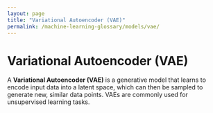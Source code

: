 ```yaml
---
layout: page
title: "Variational Autoencoder (VAE)"
permalink: /machine-learning-glossary/models/vae/
---
```


# Variational Autoencoder (VAE)

A **Variational Autoencoder (VAE)** is a generative model that learns to encode input data into a latent space, which can then be sampled to generate new, similar data points. VAEs are commonly used for unsupervised learning tasks.
